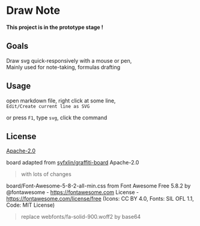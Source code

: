 # Draw Note

**This project is in the prototype stage !**

## Goals

Draw svg quick-responsively with a mouse or pen,  
Mainly used for note-taking, formulas drafting

## Usage

open markdown file, right click at some line,  
`Edit/Create current line as SVG`

or press `F1`, type `svg`, click the command

## License

[Apache-2.0](./LICENSE)

board adapted from [syfxlin/graffiti-board](https://github.com/syfxlin/graffiti-board/tree/5945b126c945073eced5e6eb78658bc2a7375881) Apache-2.0  
> with lots of changes

board/Font-Awesome-5-8-2-all-min.css from Font Awesome Free 5.8.2 by @fontawesome - https://fontawesome.com License - https://fontawesome.com/license/free (Icons: CC BY 4.0, Fonts: SIL OFL 1.1, Code: MIT License)  
> replace webfonts/fa-solid-900.woff2 by base64